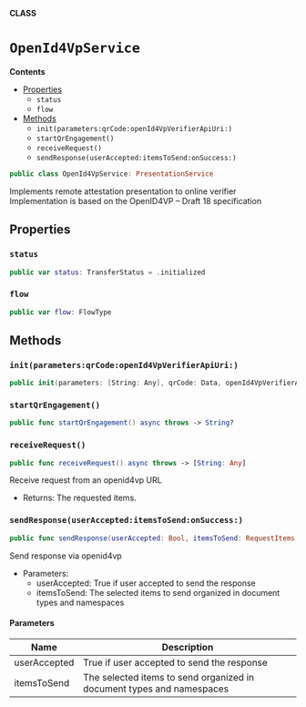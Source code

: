 **CLASS**

# `OpenId4VpService`

**Contents**

- [Properties](#properties)
  - `status`
  - `flow`
- [Methods](#methods)
  - `init(parameters:qrCode:openId4VpVerifierApiUri:)`
  - `startQrEngagement()`
  - `receiveRequest()`
  - `sendResponse(userAccepted:itemsToSend:onSuccess:)`

```swift
public class OpenId4VpService: PresentationService
```

Implements remote attestation presentation to online verifier
Implementation is based on the OpenID4VP – Draft 18 specification

## Properties
### `status`

```swift
public var status: TransferStatus = .initialized
```

### `flow`

```swift
public var flow: FlowType
```

## Methods
### `init(parameters:qrCode:openId4VpVerifierApiUri:)`

```swift
public init(parameters: [String: Any], qrCode: Data, openId4VpVerifierApiUri: String?) throws
```

### `startQrEngagement()`

```swift
public func startQrEngagement() async throws -> String?
```

### `receiveRequest()`

```swift
public func receiveRequest() async throws -> [String: Any]
```

 Receive request from an openid4vp URL

- Returns: The requested items.

### `sendResponse(userAccepted:itemsToSend:onSuccess:)`

```swift
public func sendResponse(userAccepted: Bool, itemsToSend: RequestItems, onSuccess: ((URL?) -> Void)?) async throws
```

Send response via openid4vp

- Parameters:
  - userAccepted: True if user accepted to send the response
  - itemsToSend: The selected items to send organized in document types and namespaces

#### Parameters

| Name | Description |
| ---- | ----------- |
| userAccepted | True if user accepted to send the response |
| itemsToSend | The selected items to send organized in document types and namespaces |
